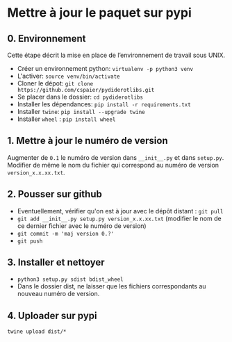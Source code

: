 # Mettre à jour le paquet sur pypi

## 0. Environnement
Cette étape décrit la mise en place de l’environnement de travail sous UNIX.

- Créer un environnement python: `virtualenv -p python3 venv`
- L'activer: `source venv/bin/activate`
- Cloner le dépot: `git clone https://github.com/cspaier/pydiderotlibs.git`
- Se placer dans le dossier: `cd pydiderotlibs`
- Installer les dépendances: `pip install -r requirements.txt`
- Installer `twine`: `pip install --upgrade twine`
- Installer `wheel` : `pip install wheel`


## 1. Mettre à jour le numéro de version

Augmenter de `0.1` le numéro de version dans `__init__.py` et dans `setup.py`.
Modifier de même le nom du fichier qui correspond au numéro de version `version_x.x.xx.txt`.

## 2. Pousser sur github
- Eventuellement, vérifier qu'on est à jour avec le dépôt distant : `git pull`
- `git add __init__.py setup.py version_x.x.xx.txt` (modifier le nom de ce dernier fichier avec le numéro de version)
- `git commit -m 'maj version 0.?'`
- `git push`

## 3. Installer et nettoyer
- `python3 setup.py sdist bdist_wheel`
- Dans le dossier dist, ne laisser que les fichiers correspondants au nouveau numéro de version.

## 4. Uploader sur pypi
`twine upload dist/*`
